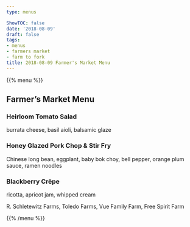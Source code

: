 ```yaml
---
type: menus

ShowTOC: false
date: '2018-08-09'
draft: false
tags:
- menus
- farmers market
- farm to fork
title: 2018-08-09 Farmer's Market Menu
---
```


{{% menu %}}

## Farmer’s Market Menu

### Heirloom Tomato Salad

burrata cheese, basil aioli, balsamic glaze

### Honey Glazed Pork Chop & Stir Fry

Chinese long bean, eggplant, baby bok choy,
bell pepper, orange plum sauce, ramen noodles

### Blackberry Crêpe

ricotta, apricot jam, whipped cream


R\. Schletewitz Farms, Toledo Farms,
Vue Family Farm, Free Spirit Farm

{{% /menu %}}
